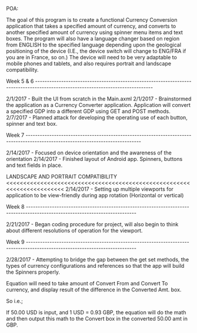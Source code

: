 POA:

The goal of this program is to create a functional Currency Conversion application that takes a specified
amount of currency, and converts to another specified amount of currency using spinner menu items and text
boxes. The program will also have a language changer based on region from ENGLISH to the specified language
depending upon the geological positioning of the device (I.E., the device switch will change to ENG/FRA if
you are in France, so on.) The device will need to be very adaptable to mobile phones and tablets, and also
requires portrait and landscape compatibility. 




Week 5 & 6 --------------------------------------------------------------------------------------------------------------------------------

2/1/2017 - Built the UI from scratch in the Main.axml
2/1/2017 - Brainstormed the application as a Currency Converter application. Application will convert a
specified GDP into a different GDP using GET and POST methods.
2/7/2017 - Planned attack for developing the operating use of each button, spinner and text box.

Week 7 -------------------------------------------------------------------------------------------------------------------------------

2/14/2017 - Focused on device orientation and the awareness of the orientation
2/14/2017 - Finished layout of Android app. Spinners, buttons and text fields in place.

LANDSCAPE AND PORTRAIT COMPATIBILITY <<<<<<<<<<<<<<<<<<<<<<<<<<<<<<<<<<<<<<<<<<<<<<<<<<<<<<<<<<<<<<<<<<<<<<<
2/14/2017 - Setting up multiple viewports for application to be view-friendly during app rotation 
(Horizontal or vertical)

Week 8 ----------------------------------------------------------------------------------------------------------------------------

2/21/2017 - Began coding procedure for project, will also begin to think about different
resolutions of operation for the viewport.

Week 9 ----------------------------------------------------------------------------------------------------------------------------

2/28/2017 - Attempting to bridge the gap between the get set methods, the types of
currency configurations and references so that the app will build the Spinners
properly.

Equation will need to take amount of Convert From and Convert To currency, 
and display result of the difference in the Converted Amt. box.

So i.e.;

If 50.00 USD is input, and 1 USD = 0.93 GBP, the equation will do the math 
and then output this math to the Convert box in the converted 50.00 
amt in GBP.
